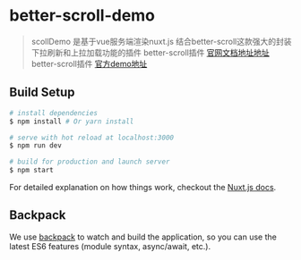 # better-scroll-demo

> scollDemo 是基于vue服务端渲染nuxt.js 结合better-scroll这款强大的封装下拉刷新和上拉加载功能的插件
> better-scroll插件 [官网文档地址地址](https://ustbhuangyi.github.io/better-scroll/doc/)
> better-scroll插件 [官方demo地址](https://ustbhuangyi.github.io/better-scroll)
## Build Setup

``` bash
# install dependencies
$ npm install # Or yarn install

# serve with hot reload at localhost:3000
$ npm run dev

# build for production and launch server
$ npm start
```

For detailed explanation on how things work, checkout the [Nuxt.js docs](https://github.com/nuxt/nuxt.js).

## Backpack

We use [backpack](https://github.com/palmerhq/backpack) to watch and build the application, so you can use the latest ES6 features (module syntax, async/await, etc.).
